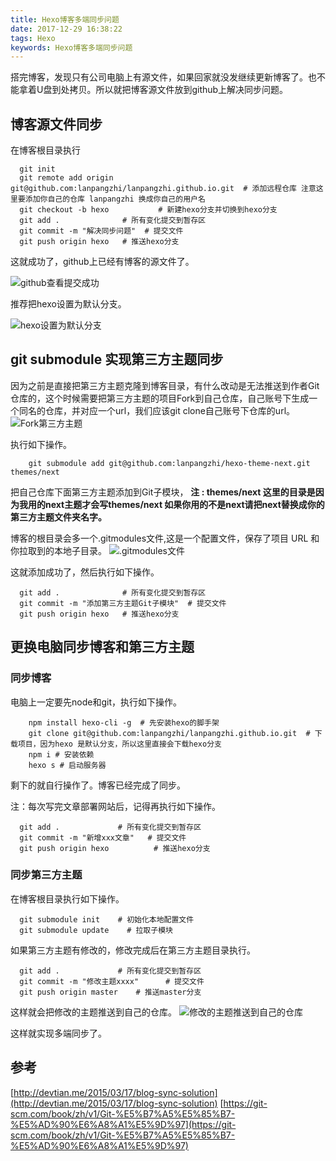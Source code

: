 ```yaml
---
title: Hexo博客多端同步问题
date: 2017-12-29 16:38:22
tags: Hexo
keywords: Hexo博客多端同步问题
---
```


搭完博客，发现只有公司电脑上有源文件，如果回家就没发继续更新博客了。也不能拿着U盘到处拷贝。所以就把博客源文件放到github上解决同步问题。
<!--more-->

## 博客源文件同步

在博客根目录执行

```
  git init
  git remote add origin git@github.com:lanpangzhi/lanpangzhi.github.io.git  # 添加远程仓库 注意这里要添加你自己的仓库 lanpangzhi 换成你自己的用户名
  git checkout -b hexo   		 # 新建hexo分支并切换到hexo分支
  git add . 			 # 所有变化提交到暂存区
  git commit -m "解决同步问题"  # 提交文件
  git push origin hexo   # 推送hexo分支

```

这就成功了，github上已经有博客的源文件了。

![github查看提交成功](http://hexo-1252491761.file.myqcloud.com/Hexo%E5%8D%9A%E5%AE%A2%E5%A4%9A%E7%AB%AF%E5%90%8C%E6%AD%A5%E9%97%AE%E9%A2%98/20171229170524.png)

推荐把hexo设置为默认分支。

![hexo设置为默认分支](http://hexo-1252491761.file.myqcloud.com/Hexo%E5%8D%9A%E5%AE%A2%E5%A4%9A%E7%AB%AF%E5%90%8C%E6%AD%A5%E9%97%AE%E9%A2%98/20171229170951.png)

## git submodule 实现第三方主题同步
因为之前是直接把第三方主题克隆到博客目录，有什么改动是无法推送到作者Git仓库的，这个时候需要把第三方主题的项目Fork到自己仓库，自己账号下生成一个同名的仓库，并对应一个url，我们应该git clone自己账号下仓库的url。
![Fork第三方主题](http://hexo-1252491761.file.myqcloud.com/Hexo%E5%8D%9A%E5%AE%A2%E5%A4%9A%E7%AB%AF%E5%90%8C%E6%AD%A5%E9%97%AE%E9%A2%98/20171229172902.png)

执行如下操作。
```
	git submodule add git@github.com:lanpangzhi/hexo-theme-next.git themes/next 
```
把自己仓库下面第三方主题添加到Git子模块， **注 : themes/next 这里的目录是因为我用的next主题才会写themes/next  如果你用的不是next请把next替换成你的第三方主题文件夹名字。**  

博客的根目录会多一个.gitmodules文件,这是一个配置文件，保存了项目 URL 和你拉取到的本地子目录。
![.gitmodules文件](http://hexo-1252491761.file.myqcloud.com/Hexo%E5%8D%9A%E5%AE%A2%E5%A4%9A%E7%AB%AF%E5%90%8C%E6%AD%A5%E9%97%AE%E9%A2%98/20171229174101.png)

这就添加成功了，然后执行如下操作。
```
  git add . 			 # 所有变化提交到暂存区
  git commit -m "添加第三方主题Git子模块"  # 提交文件
  git push origin hexo   # 推送hexo分支
```

## 更换电脑同步博客和第三方主题
### 同步博客
电脑上一定要先node和git，执行如下操作。

```
	npm install hexo-cli -g  # 先安装hexo的脚手架
	git clone git@github.com:lanpangzhi/lanpangzhi.github.io.git  # 下载项目，因为hexo 是默认分支，所以这里直接会下载hexo分支
	npm i # 安装依赖
	hexo s # 启动服务器
```
剩下的就自行操作了。博客已经完成了同步。

注：每次写完文章部署网站后，记得再执行如下操作。

```
  git add . 			# 所有变化提交到暂存区
  git commit -m "新增xxx文章"  	# 提交文件
  git push origin hexo   		# 推送hexo分支
```
### 同步第三方主题

在博客根目录执行如下操作。
```
  git submodule init	# 初始化本地配置文件
  git submodule update    # 拉取子模块
```

如果第三方主题有修改的，修改完成后在第三方主题目录执行。

```
  git add . 			# 所有变化提交到暂存区
  git commit -m "修改主题xxxx"  	# 提交文件
  git push origin master   	# 推送master分支
```
这样就会把修改的主题推送到自己的仓库。
![修改的主题推送到自己的仓库](http://hexo-1252491761.file.myqcloud.com/Hexo%E5%8D%9A%E5%AE%A2%E5%A4%9A%E7%AB%AF%E5%90%8C%E6%AD%A5%E9%97%AE%E9%A2%98/20171229175442.png)

这样就实现多端同步了。



## 参考
[http://devtian.me/2015/03/17/blog-sync-solution](http://devtian.me/2015/03/17/blog-sync-solution)
[https://git-scm.com/book/zh/v1/Git-%E5%B7%A5%E5%85%B7-%E5%AD%90%E6%A8%A1%E5%9D%97](https://git-scm.com/book/zh/v1/Git-%E5%B7%A5%E5%85%B7-%E5%AD%90%E6%A8%A1%E5%9D%97)
